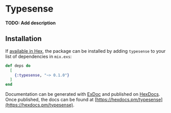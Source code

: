 # Typesense

**TODO: Add description**

## Installation

If [available in Hex](https://hex.pm/docs/publish), the package can be installed
by adding `typesense` to your list of dependencies in `mix.exs`:

```elixir
def deps do
  [
    {:typesense, "~> 0.1.0"}
  ]
end
```

Documentation can be generated with [ExDoc](https://github.com/elixir-lang/ex_doc)
and published on [HexDocs](https://hexdocs.pm). Once published, the docs can
be found at [https://hexdocs.pm/typesense](https://hexdocs.pm/typesense).


